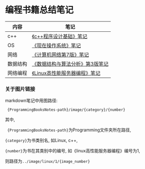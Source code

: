 # 编程书籍总结笔记



| 内容 | 笔记 |
| ---- | ---- |
| c++  |   [《c++程序设计基础》笔记](C++/1_《c++程序设计基础》笔记.md)   |
| OS | [《现在操作系统》笔记](OperatingSystem/1_《现代操作系统》笔记.md) |
|网络|[《计算机网络第7版》笔记](Network/1_《计算机网络第7版》谢希仁.md)|
|数据结构|[《数据结构与算法分析》第3版笔记](DataStructure&Algorithm/1_《数据结构与算法分析》第三版笔记.md)|
|网络编程|[《Linux高性能服务器编程》笔记](Linux/1_《Linux高性能服务器编程》笔记.md)|



### 关于图片链接

markdown笔记中用图路径:

` {ProgrammingBooksNotes-path}/image/{category}/{number}`

其中,

` {ProgrammingBooksNotes-path}`为Programming文件夹所在路径, 

`{category}`为书类别名, 如Linux, c++,

`{number}`为书在其类别中的编号, 如《linux高性能服务器编程》编号为1,

则路径为`../image/linux/1/{image_number}`



